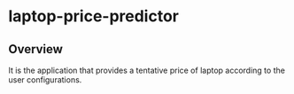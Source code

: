 # laptop-price-predictor

## Overview

It is the application that provides a tentative price of laptop according to the user configurations.

